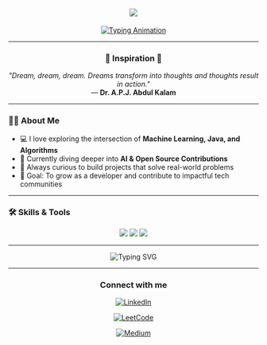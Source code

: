 <!-- Banner / Header -->
<h1 align="center">
  <img src="https://capsule-render.vercel.app/api?type=waving&color=0:36BCF7,100:FF6EC7&height=120&section=header&text=I'm Deepali Singh&fontSize=48&fontColor=ffffff&animation=fadeIn&fontAlignY=35"/>
</h1>


<p align="center">
  <a href="https://git.io/typing-svg">
    <img src="https://readme-typing-svg.demolab.com?font=Fira+Code&size=22&duration=2000&pause=1000&color=36BCF7&center=true&vCenter=true&repeat=true&width=700&lines=ML+Enthusiast+%7C+Java+Developer;Open+Source+Explorer+%7C+Problem+Solver;Curious+Learner" alt="Typing Animation" />
  </a>
</p>

---

<h3 align="center">🌠 Inspiration 🌠</h3>

<p align="center">
  <em>"Dream, dream, dream. Dreams transform into thoughts and thoughts result in action."</em>  
  <br>  
  — <strong>Dr. A.P.J. Abdul Kalam</strong>
</p>

---


<!-- About Me -->
### 🙋‍♀️ About Me  
- 💻 I love exploring the intersection of **Machine Learning, Java, and Algorithms**  
- 🌱 Currently diving deeper into **AI & Open Source Contributions**  
- 🚀 Always curious to build projects that solve real-world problems  
- 🎯 Goal: To grow as a developer and contribute to impactful tech communities  

---

<!-- Skills Section with Icons -->
### 🛠️ Skills & Tools  

<p align="center">
  <!-- Languages -->
  <img src="https://img.shields.io/badge/Java-ED8B00?style=for-the-badge&logo=openjdk&logoColor=white"/>
  <img src="https://img.shields.io/badge/Python-3776AB?style=for-the-badge&logo=python&logoColor=white"/>
  <img src="https://img.shields.io/badge/C++-00599C?style=for-the-badge&logo=cplusplus&logoColor=white"/>
</p>

---

<!-- Typing animation -->
<p align="center">
  <img src="https://readme-typing-svg.demolab.com?font=Fira+Code&pause=1000&color=F75C7E&center=true&vCenter=true&width=435&lines=Code.+Learn.+Build.+Repeat.;Turning+Ideas+Into+Reality;Always+Learning+%26+Exploring" alt="Typing SVG" />
</p>

---

<!-- Closing Line -->
<h3 align="center">Connect with me</h3>

<p align="center">
  <a href="https://www.linkedin.com/in/deepali-singh-3b296b317?utm_source=share&utm_campaign=share_via&utm_content=profile&utm_medium=android_app">
    <img src="https://img.shields.io/badge/LinkedIn-CONNECT-0A66C2?style=for-the-badge&logo=linkedin&logoColor=white" alt="LinkedIn"/>
  </a>
</p>

<p align="center">
  <a href="https://leetcode.com/u/DeepaliSingh_/">
    <img src="https://img.shields.io/badge/LeetCode-PROFILE-FFA116?style=for-the-badge&logo=leetcode&logoColor=white" alt="LeetCode"/>
  </a>
</p>

<p align="center">
  <a href="https://medium.com/@thebluelightcanvas">
    <img src="https://img.shields.io/badge/Medium-READ-12100E?style=for-the-badge&logo=medium&logoColor=white" alt="Medium"/>
  </a>
</p>


<!--
**DeepaliSingh-git/DeepaliSingh-git** is a ✨ _special_ ✨ repository because its `README.md` (this file) appears on your GitHub profile.

Here are some ideas to get you started:

- 🔭 I’m currently working on ...
- 🌱 I’m currently learning ...
- 👯 I’m looking to collaborate on ...
- 🤔 I’m looking for help with ...
- 💬 Ask me about ...
- 📫 How to reach me: ...
- 😄 Pronouns: ...
- ⚡ Fun fact: ...
-->

